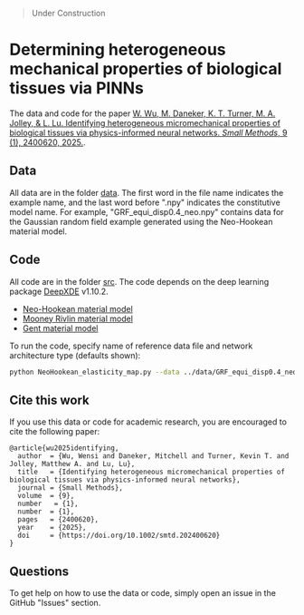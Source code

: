 > Under Construction

# Determining heterogeneous mechanical properties of biological tissues via PINNs

The data and code for the paper [W. Wu, M. Daneker, K. T. Turner, M. A. Jolley, & L. Lu. Identifying heterogeneous micromechanical properties of biological
tissues via physics-informed neural networks. *Small Methods*, 9 (1), 2400620, 2025.](https://doi.org/10.1002/smtd.202400620).

## Data
All data are in the folder [data](data). The first word in the file name indicates the example name, and the last word before ".npy" indicates the constitutive model name. For example, "GRF_equi_disp0.4_neo.npy" contains data for the Gaussian random field example generated using the Neo-Hookean material model. 

## Code

All code are in the folder [src](src). The code depends on the deep learning package [DeepXDE](https://github.com/lululxvi/deepxde) v1.10.2. 

- [Neo-Hookean material model](src/NeoHookean_elasticity_map.py)
- [Mooney Rivlin material model](src/MooneyRivlin_elasticity_map.py)
- [Gent material model](src/Gent_elasticity_map.py)

To run the code, specify name of reference data file and network architecture type (defaults shown):
```bash
python NeoHookean_elasticity_map.py --data ../data/GRF_equi_disp0.4_neo.npy --network 2B
```
## Cite this work

If you use this data or code for academic research, you are encouraged to cite the following paper:

```
@article{wu2025identifying,
  author  = {Wu, Wensi and Daneker, Mitchell and Turner, Kevin T. and Jolley, Matthew A. and Lu, Lu},
  title   = {Identifying heterogeneous micromechanical properties of biological tissues via physics-informed neural networks}, 
  journal = {Small Methods},
  volume  = {9},
  number   = {1},
  number  = {1},
  pages   = {2400620},
  year    = {2025},
  doi     = {https://doi.org/10.1002/smtd.202400620}
}
```

## Questions

To get help on how to use the data or code, simply open an issue in the GitHub "Issues" section.
